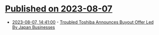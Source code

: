 # [Published on 2023-08-07](index.md)

* [2023-08-07, 14:41:00](https://slashdot.org/story/23/08/07/1442208/troubled-toshiba-announces-buyout-offer-led-by-japan-businesses?utm_source=rss1.0mainlinkanon&utm_medium=feed) - [Troubled Toshiba Announces Buyout Offer Led By Japan Businesses](https://slashdot.org/story/23/08/07/1442208/troubled-toshiba-announces-buyout-offer-led-by-japan-businesses?utm_source=rss1.0mainlinkanon&utm_medium=feed)
